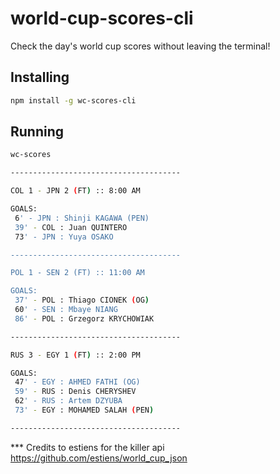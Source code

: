 # world-cup-scores-cli
Check the day's world cup scores without leaving the terminal!

## Installing
```sh
npm install -g wc-scores-cli
```

## Running
```sh
wc-scores
```

```sh
--------------------------------------

COL 1 - JPN 2 (FT) :: 8:00 AM

GOALS:
 6' - JPN : Shinji KAGAWA (PEN)
 39' - COL : Juan QUINTERO
 73' - JPN : Yuya OSAKO

--------------------------------------

POL 1 - SEN 2 (FT) :: 11:00 AM

GOALS:
 37' - POL : Thiago CIONEK (OG)
 60' - SEN : Mbaye NIANG
 86' - POL : Grzegorz KRYCHOWIAK

--------------------------------------

RUS 3 - EGY 1 (FT) :: 2:00 PM

GOALS:
 47' - EGY : AHMED FATHI (OG)
 59' - RUS : Denis CHERYSHEV
 62' - RUS : Artem DZYUBA
 73' - EGY : MOHAMED SALAH (PEN)

--------------------------------------
```

*** Credits to estiens for the killer api
https://github.com/estiens/world_cup_json
